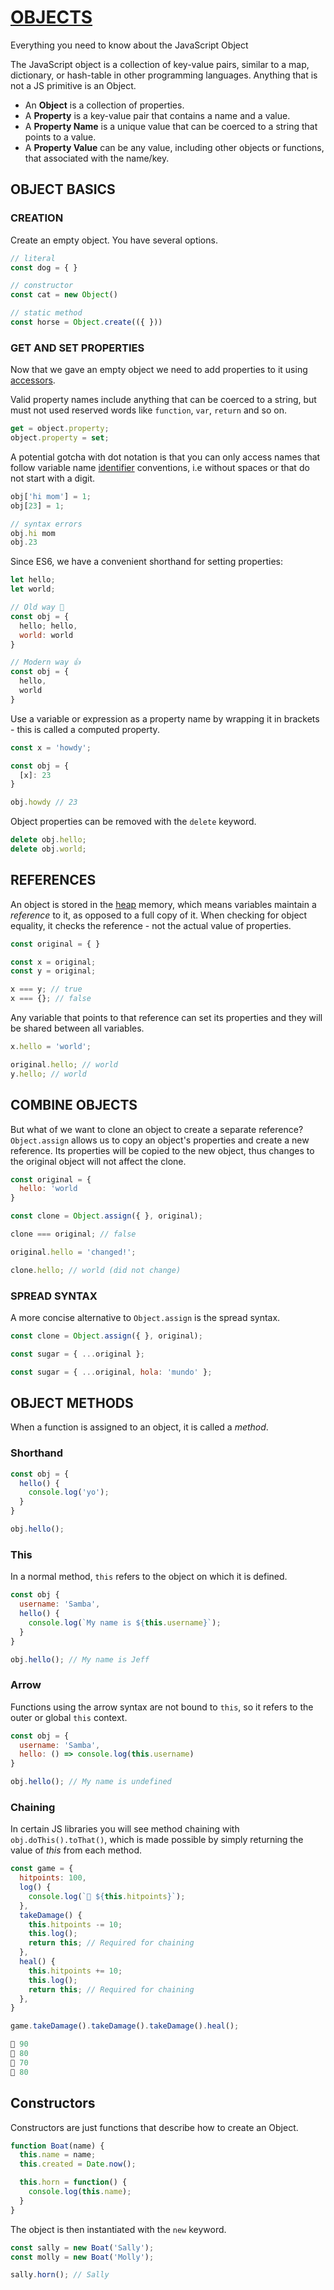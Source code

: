 # [OBJECTS](https://www.youtube.com/watch?v=napDjGFjHR0)
Everything you need to know about the JavaScript Object

The JavaScript object is a collection of key-value pairs, similar to a map, dictionary, or hash-table in other programming languages. Anything that is not a JS primitive is an Object.

  * An **Object** is a collection of properties.
  * A **Property** is a key-value pair that contains a name and a value.
  * A **Property Name** is a unique value that can be coerced to a string that points to a value.
  * A **Property Value** can be any value, including other objects or functions, that associated with the name/key.

## OBJECT BASICS

### CREATION

Create an empty object. You have several options.

```js
// literal
const dog = { }

// constructor
const cat = new Object()

// static method
const horse = Object.create(({ }))
```

### GET AND SET PROPERTIES

Now that we gave an empty object we need to add properties to it using [accessors](https://developer.mozilla.org/en-US/docs/Web/JavaScript/Reference/Operators/Property_accessors).

Valid property names include anything that can be coerced to a string, but must not used reserved words like `function`, `var`, `return` and so on.

```js
get = object.property;
object.property = set;
```

A potential gotcha with dot notation is that you can only access names that follow variable name [identifier](https://developer.mozilla.org/en-US/docs/Glossary/identifier) conventions, i.e without spaces or that do not start with a digit.

```js
obj['hi mom'] = 1;
obj[23] = 1;

// syntax errors
obj.hi mom
obj.23
```

Since ES6, we have a convenient shorthand for setting properties:

```js
let hello;
let world;

// Old way 💩
const obj = {
  hello; hello,
  world: world
}

// Modern way 👍
const obj = {
  hello,
  world
}
```

Use a variable or expression as a property name by wrapping it in brackets - this is called a computed property.

```js
const x = 'howdy';

const obj = {
  [x]: 23
}

obj.howdy // 23
```

Object properties can be removed with the `delete` keyword.

```js
delete obj.hello;
delete obj.world;
```

## REFERENCES

An object is stored in the [heap](https://developers.google.com/web/tools/chrome-devtools/memory-problems/memory-101) memory, which means variables maintain a _reference_ to it, as opposed to a full copy of it. When checking for object equality, it checks the reference - not the actual value of properties.

```js
const original = { }

const x = original;
const y = original;

x === y; // true
x === {}; // false
```

Any variable that points to that reference can set its properties and they will be shared between all variables.

```js
x.hello = 'world';

original.hello; // world
y.hello; // world
```

## COMBINE OBJECTS

But what of we want to clone an object to create a separate reference? `Object.assign` allows us to copy an object's properties and create a new reference. Its properties will be copied to the new object, thus changes to the original object will not affect the clone.

```js
const original = {
  hello: 'world
} 

const clone = Object.assign({ }, original);

clone === original; // false

original.hello = 'changed!';

clone.hello; // world (did not change)
```

### SPREAD SYNTAX

A more concise alternative to `Object.assign` is the spread syntax.

```js
const clone = Object.assign({ }, original);

const sugar = { ...original };

const sugar = { ...original, hola: 'mundo' };
```

## OBJECT METHODS

When a function is assigned to an object, it is called a _method_.

### Shorthand

```js
const obj = {
  hello() {
    console.log('yo');
  }
}

obj.hello();
```

### This

In a normal method, `this` refers to the object on which it is defined.

```js
const obj {
  username: 'Samba',
  hello() {
    console.log(`My name is ${this.username}`);
  }
}

obj.hello(); // My name is Jeff
```

### Arrow

Functions using the arrow syntax are not bound to `this`, so it refers to the outer or global `this` context.

```js
const obj = {
  username: 'Samba',
  hello: () => console.log(this.username)
}

obj.hello(); // My name is undefined
```

### Chaining

In certain JS libraries you will see method chaining with `obj.doThis().toThat()`, which is made possible by simply returning the value of _this_ from each method.

```js
const game = {
  hitpoints: 100,
  log() {
    console.log(`👾 ${this.hitpoints}`);
  },
  takeDamage() {
    this.hitpoints -= 10;
    this.log();
    return this; // Required for chaining
  },
  heal() {
    this.hitpoints += 10;
    this.log();
    return this; // Required for chaining
  },
}

game.takeDamage().takeDamage().takeDamage().heal();

👾 90
👾 80
👾 70
👾 80
```

## Constructors

Constructors are just functions that describe how to create an Object.

```js
function Boat(name) {
  this.name = name;
  this.created = Date.now();

  this.horn = function() {
    console.log(this.name);
  }
}
```

The object is then instantiated with the `new` keyword.

```js
const sally = new Boat('Sally');
const molly = new Boat('Molly');

sally.horn(); // Sally
```
